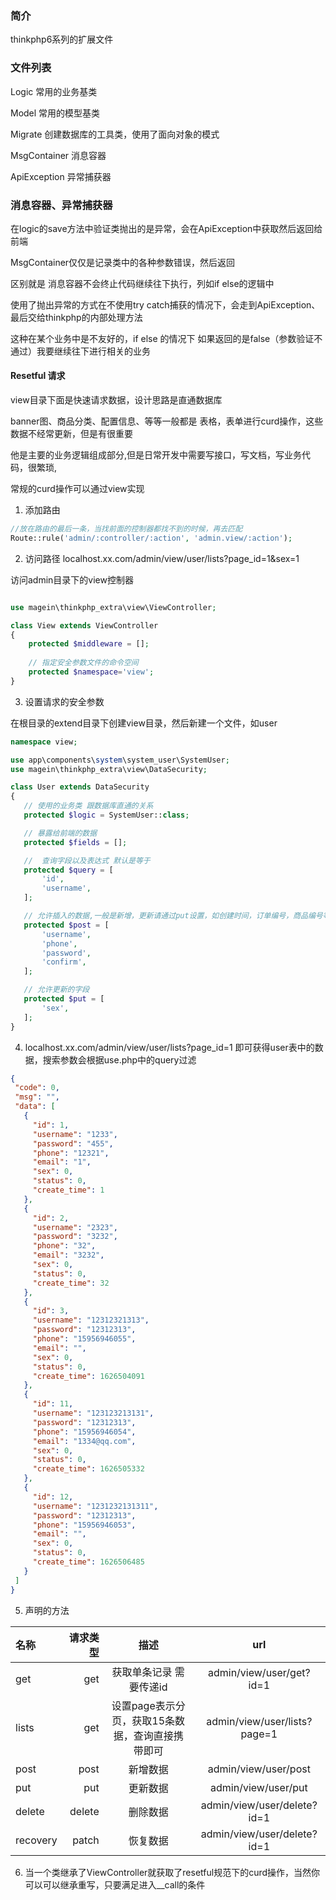 ### 简介

thinkphp6系列的扩展文件

### 文件列表

Logic 常用的业务基类

Model 常用的模型基类

Migrate 创建数据库的工具类，使用了面向对象的模式

MsgContainer 消息容器

ApiException 异常捕获器

### 消息容器、异常捕获器

在logic的save方法中验证类抛出的是异常，会在ApiException中获取然后返回给前端

MsgContainer仅仅是记录类中的各种参数错误，然后返回

区别就是 消息容器不会终止代码继续往下执行，列如if else的逻辑中

使用了抛出异常的方式在不使用try catch捕获的情况下，会走到ApiException、最后交给thinkphp的内部处理方法

这种在某个业务中是不友好的，if else 的情况下 如果返回的是false（参数验证不通过）我要继续往下进行相关的业务

#### Resetful 请求

view目录下面是快速请求数据，设计思路是直通数据库

banner图、商品分类、配置信息、等等一般都是 表格，表单进行curd操作，这些数据不经常更新，但是有很重要

他是主要的业务逻辑组成部分,但是日常开发中需要写接口，写文档，写业务代码，很繁琐,

常规的curd操作可以通过view实现

1. 添加路由

```php
//放在路由的最后一条，当找前面的控制器都找不到的时候，再去匹配
Route::rule('admin/:controller/:action', 'admin.view/:action');
```

2. 访问路径 localhost.xx.com/admin/view/user/lists?page_id=1&sex=1

访问admin目录下的view控制器

```php

use magein\thinkphp_extra\view\ViewController;

class View extends ViewController
{
    protected $middleware = [];
    
    // 指定安全参数文件的命令空间
    protected $namespace='view';
}
```

3. 设置请求的安全参数

在根目录的extend目录下创建view目录，然后新建一个文件，如user

 ```php
namespace view;

use app\components\system\system_user\SystemUser;
use magein\thinkphp_extra\view\DataSecurity;

class User extends DataSecurity
{
    // 使用的业务类 跟数据库直通的关系
    protected $logic = SystemUser::class;

    // 暴露给前端的数据
    protected $fields = [];

    //  查询字段以及表达式 默认是等于
    protected $query = [
        'id',
        'username',
    ];

    // 允许插入的数据,一般是新增，更新请通过put设置，如创建时间，订单编号，商品编号等等，一般新增后就不能修改了
    protected $post = [
        'username',
        'phone',
        'password',
        'confirm',
    ];

    // 允许更新的字段
    protected $put = [
        'sex',
    ];
}
```

4. localhost.xx.com/admin/view/user/lists?page_id=1 即可获得user表中的数据，搜索参数会根据use.php中的query过滤

 ```json
{
  "code": 0,
  "msg": "",
  "data": [
    {
      "id": 1,
      "username": "1233",
      "password": "455",
      "phone": "12321",
      "email": "1",
      "sex": 0,
      "status": 0,
      "create_time": 1
    },
    {
      "id": 2,
      "username": "2323",
      "password": "3232",
      "phone": "32",
      "email": "3232",
      "sex": 0,
      "status": 0,
      "create_time": 32
    },
    {
      "id": 3,
      "username": "12312321313",
      "password": "12312313",
      "phone": "15956946055",
      "email": "",
      "sex": 0,
      "status": 0,
      "create_time": 1626504091
    },
    {
      "id": 11,
      "username": "123123213131",
      "password": "12312313",
      "phone": "15956946054",
      "email": "1334@qq.com",
      "sex": 0,
      "status": 0,
      "create_time": 1626505332
    },
    {
      "id": 12,
      "username": "1231232131311",
      "password": "12312313",
      "phone": "15956946053",
      "email": "",
      "sex": 0,
      "status": 0,
      "create_time": 1626506485
    }
  ]
}
```

5. 声明的方法

| 名称 | 请求类型 | 描述 |  url  |
| :-----| ----: | :----: | :----: |
| get | get | 获取单条记录 需要传递id | admin/view/user/get?id=1 |
| lists | get | 设置page表示分页，获取15条数据，查询直接携带即可 | admin/view/user/lists?page=1|
| post | post | 新增数据 | admin/view/user/post  |
| put | put | 更新数据 | admin/view/user/put  |
| delete | delete | 删除数据 |   admin/view/user/delete?id=1  |
| recovery | patch | 恢复数据 |  admin/view/user/delete?id=1  |

6. 当一个类继承了ViewController就获取了resetful规范下的curd操作，当然你可以可以继承重写，只要满足进入__call的条件

